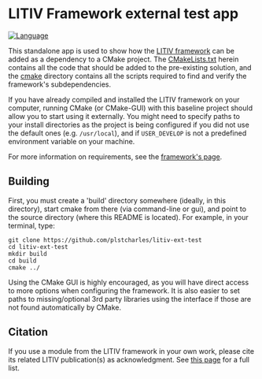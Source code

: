 LITIV Framework external test app
=================================

[![Language](https://img.shields.io/badge/lang-C%2B%2B14-f34b7d.svg)](http://en.cppreference.com/w/cpp/compiler_support)

This standalone app is used to show how the [LITIV framework](http://github.com/plstcharles/litiv) can be added as a dependency to a CMake project. The [CMakeLists.txt](./CMakeLists.txt) herein contains all the code that should be added to the pre-existing solution, and the [cmake](./cmake/) directory contains all the scripts required to find and verify the framework's subdependencies.

If you have already compiled and installed the LITIV framework on your computer, running CMake (or CMake-GUI) with this baseline project should allow you to start using it externally. You might need to specify paths to your install directories as the project is being configured if you did not use the default ones (e.g. `/usr/local`), and if `USER_DEVELOP` is not a predefined environment variable on your machine.

For more information on requirements, see the [framework's page](http://github.com/plstcharles/litiv).


Building
--------

First, you must create a 'build' directory somewhere (ideally, in this directory), start cmake from there (via command-line or gui), and point to the source directory (where this README is located). For example, in your terminal, type:
```
git clone https://github.com/plstcharles/litiv-ext-test
cd litiv-ext-test
mkdir build
cd build
cmake ../
```
Using the CMake GUI is highly encouraged, as you will have direct access to more options when configuring the framework. It is also easier to set paths to missing/optional 3rd party libraries using the interface if those are not found automatically by CMake.


Citation
--------
If you use a module from the LITIV framework in your own work, please cite its related LITIV publication(s) as acknowledgment. See [this page](http://www.polymtl.ca/litiv/pub/index.php) for a full list.

